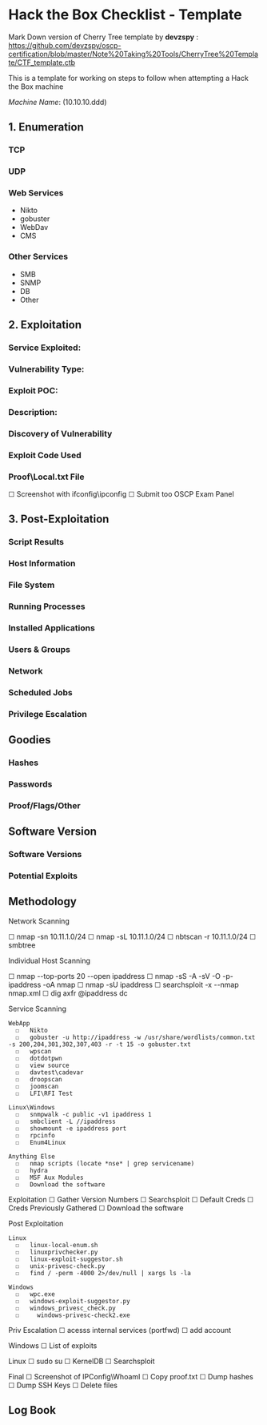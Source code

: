 # Hack the Box Checklist - Template

Mark Down version of Cherry Tree template by **devzspy** : https://github.com/devzspy/oscp-certification/blob/master/Note%20Taking%20Tools/CherryTree%20Template/CTF_template.ctb

This is a template for working on steps to follow when attempting a Hack the Box machine

*Machine Name*: (10.10.10.ddd)

## 1. Enumeration
### TCP
### UDP
### Web Services 
  - Nikto
  - gobuster
  - WebDav
  - CMS
### Other Services
  - SMB
  - SNMP
  - DB
  - Other

## 2. Exploitation
### Service Exploited:  
### Vulnerability Type:
### Exploit POC:
### Description: 

### Discovery of Vulnerability

### Exploit Code Used

### Proof\Local.txt File

   ☐ Screenshot with ifconfig\ipconfig
   ☐ Submit too OSCP Exam Panel

## 3. Post-Exploitation

### Script Results

### Host Information

### File System

### Running Processes

### Installed Applications

### Users & Groups

### Network

### Scheduled Jobs

### Privilege Escalation


## Goodies

### Hashes

### Passwords

### Proof/Flags/Other


## Software Version

### Software Versions

### Potential Exploits

## Methodology 
Network Scanning

   ☐  nmap -sn 10.11.1.0/24
   ☐  nmap -sL 10.11.1.0/24
   ☐  nbtscan -r 10.11.1.0/24
   ☐  smbtree

Individual Host Scanning

   ☐  nmap  --top-ports 20 --open ipaddress
   ☐  nmap -sS -A -sV -O -p- ipaddress -oA nmap
   ☐  nmap -sU ipaddress
   ☐  searchsploit -x --nmap nmap.xml
   ☐  dig axfr @ipaddress dc

Service Scanning

    WebApp
      ☐   Nikto
      ☐   gobuster -u http://ipaddress -w /usr/share/wordlists/common.txt -s 200,204,301,302,307,403 -r -t 15 -o gobuster.txt
      ☐   wpscan
      ☐   dotdotpwn
      ☐   view source 
      ☐   davtest\cadevar
      ☐   droopscan
      ☐   joomscan
      ☐   LFI\RFI Test
      
    Linux\Windows
      ☐   snmpwalk -c public -v1 ipaddress 1
      ☐   smbclient -L //ipaddress
      ☐   showmount -e ipaddress port
      ☐   rpcinfo
      ☐   Enum4Linux
    
    Anything Else
      ☐   nmap scripts (locate *nse* | grep servicename)
      ☐   hydra
      ☐   MSF Aux Modules
      ☐   Download the software

Exploitation
   ☐   Gather Version Numbers
   ☐   Searchsploit
   ☐   Default Creds
   ☐   Creds Previously Gathered
   ☐   Download the software

Post Exploitation

    Linux
      ☐   linux-local-enum.sh
      ☐   linuxprivchecker.py
      ☐   linux-exploit-suggestor.sh
      ☐   unix-privesc-check.py
      ☐   find / -perm -4000 2>/dev/null | xargs ls -la

    Windows
      ☐   wpc.exe
      ☐   windows-exploit-suggestor.py
      ☐   windows_privesc_check.py
      ☐  	windows-privesc-check2.exe

Priv Escalation
   ☐  acesss internal services (portfwd)
   ☐  add account

Windows
   ☐  List of exploits

Linux
   ☐  sudo su 
   ☐  KernelDB
   ☐  Searchsploit

Final
   ☐  Screenshot of IPConfig\WhoamI
   ☐  Copy proof.txt
   ☐  Dump hashes 
   ☐  Dump SSH Keys
   ☐  Delete files

## Log Book
